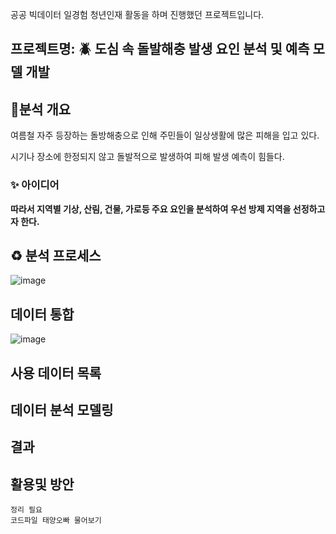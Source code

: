 공공 빅데이터 일경험 청년인재 활동을 하며 진행했던 프로젝트입니다.


## 프로젝트명: :beetle: 도심 속 돌발해충 발생 요인 분석 및 예측 모델 개발

## 💁분석 개요

여름철 자주 등장하는 돌방해충으로 인해 주민들이 일상생활에 많은 피해을 입고 있다.

시기나 장소에 한정되지 않고 돌발적으로 발생하여 피해 발생 예측이 힘들다.

### ✨ 아이디어

**따라서 지역별 기상, 산림, 건물, 가로등 주요 요인을 분석하여 우선 방제 지역을 선정하고자 한다.**

## :recycle: 분석 프로세스
![image](https://user-images.githubusercontent.com/55734436/109390461-1ff0fc00-7955-11eb-9170-42729a022653.png)


## 데이터 통합
![image](https://user-images.githubusercontent.com/55734436/109390517-6e05ff80-7955-11eb-87d2-38ea8af27d70.png)


## 사용 데이터 목록

## 데이터 분석 모델링

## 결과

## 활용및 방안

~~~~~~~~~~~~~~~
정리 필요
코드파일 태양오빠 물어보기
